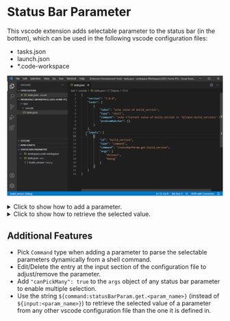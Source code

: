 # Status Bar Parameter

This vscode extension adds selectable parameter to the status bar (in the bottom), which can be used in the following vscode configuration files:
* tasks.json
* launch.json
* *.code-workspace

![Demo Select](./images/demo_select.gif)

<details><summary>Click to show how to add a parameter.</summary>

![Demo Add](./images/demo_add.gif)
</details>

<details><summary>Click to show how to retrieve the selected value.</summary>

![Demo Retrieve](./images/demo_retrieve.gif)
</details>

<p></p>

## Additional Features
* Pick `Command` type when adding a parameter to parse the selectable parameters dynamically from a shell command.
* Edit/Delete the entry at the input section of the configuration file to adjust/remove the parameter.
* Add `"canPickMany": true` to the `args` object of any status bar parameter to enable multiple selection.
* Use the string `${command:statusBarParam.get.<param_name>}` (instead of `${input:<param_name>}`) to retrieve the selected value of a parameter from any other vscode configuration file than the one it is defined in.